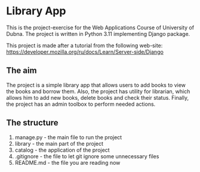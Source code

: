# Library App

This is the project-exercise for the Web Applications Course
of University of Dubna. The project is written in Python 3.11
implementing Django package.

This project is made after a tutorial from the following web-site:
https://developer.mozilla.org/ru/docs/Learn/Server-side/Django

## The aim
The project is a simple library app
that allows users to add books to view the books and
borrow them. Also, the project has utility for librarian,
which allows him to add new books, delete books and check their
status. Finally, the project has an admin toolbox to perform
needed actions.

## The structure
1. manage.py - the main file to run the project
2. library - the main part of the project
3. catalog - the application of the project
4. .gitignore - the file to let git ignore some unnecessary files
5. README.md - the file you are reading now